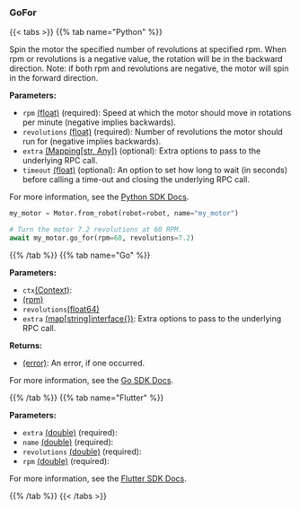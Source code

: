 ### GoFor

{{< tabs >}}
{{% tab name="Python" %}}

Spin the motor the specified number of revolutions at specified rpm. When rpm or revolutions is a negative value, the rotation will be in the backward direction. Note: if both rpm and revolutions are negative, the motor will spin in the forward direction.

**Parameters:**

- `rpm` [(float)](https://docs.python.org/3/library/stdtypes.html#numeric-types-int-float-complex) (required): Speed at which the motor should move in rotations per minute (negative implies backwards).
- `revolutions` [(float)](https://docs.python.org/3/library/stdtypes.html#numeric-types-int-float-complex) (required): Number of revolutions the motor should run for (negative implies backwards).
- `extra` [(Mapping[str, Any])](<INSERT PARAM TYPE LINK>) (optional): Extra options to pass to the underlying RPC call.
- `timeout` [(float)](<INSERT PARAM TYPE LINK>) (optional): An option to set how long to wait (in seconds) before calling a time-out and closing the underlying RPC call.


For more information, see the [Python SDK Docs](https://python.viam.dev/autoapi/viam/components/motor/client/index.html#viam.components.motor.client.MotorClient.go_for).

``` python {class="line-numbers linkable-line-numbers"}
my_motor = Motor.from_robot(robot=robot, name="my_motor")

# Turn the motor 7.2 revolutions at 60 RPM.
await my_motor.go_for(rpm=60, revolutions=7.2)

```

{{% /tab %}}
{{% tab name="Go" %}}

**Parameters:**

- `ctx`[(Context)](https://pkg.go.dev/context#ctx):
- [(rpm)](<INSERT PARAM TYPE LINK>)
- `revolutions`[(float64)](<INSERT PARAM TYPE LINK>)
- `extra` [(map[string]interface\{\})](https://go.dev/blog/maps): Extra options to pass to the underlying RPC call.

**Returns:**

- [(error)](https://pkg.go.dev/builtin#error): An error, if one occurred.

For more information, see the [Go SDK Docs](https://pkg.go.dev/go.viam.com/rdk/components/motor#Motor).

{{% /tab %}}
{{% tab name="Flutter" %}}

**Parameters:**

- `extra` [(double)](https://api.flutter.dev/flutter/dart-core/double-class.html) (required):
- `name` [(double)](https://api.flutter.dev/flutter/dart-core/double-class.html) (required):
- `revolutions` [(double)](https://api.flutter.dev/flutter/dart-core/double-class.html) (required):
- `rpm` [(double)](https://api.flutter.dev/flutter/dart-core/double-class.html) (required):


For more information, see the [Flutter SDK Docs](https://flutter.viam.dev/viam_protos.component.motor/MotorServiceClient/goFor.html).

{{% /tab %}}
{{< /tabs >}}
